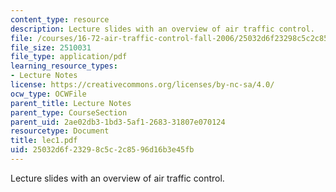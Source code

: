 ```yaml
---
content_type: resource
description: Lecture slides with an overview of air traffic control.
file: /courses/16-72-air-traffic-control-fall-2006/25032d6f23298c5c2c8596d16b3e45fb_lec1.pdf
file_size: 2510031
file_type: application/pdf
learning_resource_types:
- Lecture Notes
license: https://creativecommons.org/licenses/by-nc-sa/4.0/
ocw_type: OCWFile
parent_title: Lecture Notes
parent_type: CourseSection
parent_uid: 2ae02db3-1bd3-5af1-2683-31807e070124
resourcetype: Document
title: lec1.pdf
uid: 25032d6f-2329-8c5c-2c85-96d16b3e45fb
---
```

Lecture slides with an overview of air traffic control.